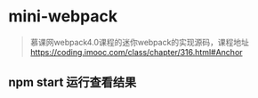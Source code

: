 # mini-webpack
> 慕课网webpack4.0课程的迷你webpack的实现源码，课程地址 https://coding.imooc.com/class/chapter/316.html#Anchor

## npm start 运行查看结果